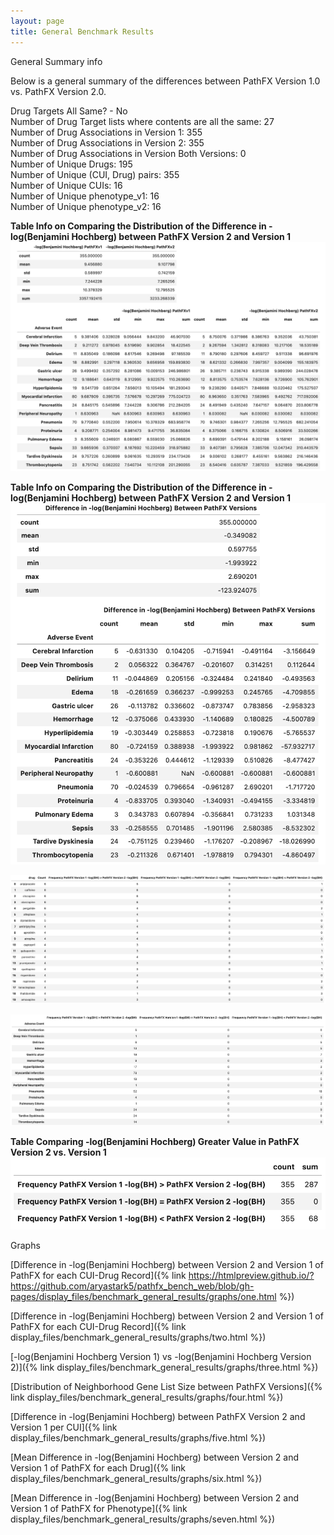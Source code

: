 ```yaml
---
layout: page
title: General Benchmark Results
---
```



General Summary info  

Below is a general summary of the differences between PathFX Version 1.0 vs. PathFX Version 2.0.

Drug Targets All Same? - No \
Number of Drug Target lists where contents are all the same: 27 \
Number of Drug Associations in Version 1: 355 \
Number of Drug Associations in Version 2: 355 \
Number of Drug Associations in Version Both Versions: 0 \
Number of Unique Drugs: 195 \
Number of Unique (CUI, Drug) pairs: 355 \
Number of Unique CUIs: 16 \
Number of Unique phenotype_v1: 16 \
Number of Unique phenotype_v2: 16 


**Table Info on Comparing the Distribution of the Difference in -log(Benjamini Hochberg) between PathFX Version 2 and Version 1** 
![image](display_files/benchmark_general_results/tables/one.png)



**Table Info on Comparing the Distribution of the Difference in -log(Benjamini Hochberg) between PathFX Version 2 and Version 1**
![image](display_files/benchmark_general_results/tables/two.png)



![image](display_files/benchmark_general_results/tables/three.png)

![image](display_files/benchmark_general_results/tables/four.png)


**Table Comparing -log(Benjamini Hochberg) Greater Value in PathFX Version 2 vs. Version 1** 
![image](display_files/benchmark_general_results/tables/five.png)





Graphs

[Difference in -log(Benjamini Hochberg) between Version 2 and Version 1 of PathFX for each CUI-Drug Record]({% link https://htmlpreview.github.io/?https://github.com/aryastark5/pathfx_bench_web/blob/gh-pages/display_files/benchmark_general_results/graphs/one.html %})

[Difference in -log(Benjamini Hochberg) between Version 2 and Version 1 of PathFX for each CUI-Drug Record]({% link display_files/benchmark_general_results/graphs/two.html %})

[-log(Benjamini Hochberg Version 1) vs -log(Benjamini Hochberg Version 2)]({% link display_files/benchmark_general_results/graphs/three.html %})

[Distribution of Neighborhood Gene List Size between PathFX Versions]({% link display_files/benchmark_general_results/graphs/four.html %})

[Difference in -log(Benjamini Hochberg) between PathFX Version 2 and Version 1 per CUI]({% link display_files/benchmark_general_results/graphs/five.html %})

[Mean Difference in -log(Benjamini Hochberg) between Version 2 and Version 1 of PathFX for each Drug]({% link display_files/benchmark_general_results/graphs/six.html %})

[Mean Difference in -log(Benjamini Hochberg) between Version 2 and Version 1 of PathFX for Phenotype]({% link display_files/benchmark_general_results/graphs/seven.html %})

